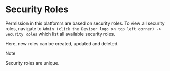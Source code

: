 # Security Roles
Permission in this platfomrs are based on security roles. To view all security roles, navigate to `Admin (click the Deviser logo on top left corner) -> Security Roles` which list all available security roles. 

Here, new roles can be created, updated and deleted.

>[!NOTE]
>Security roles are unique.